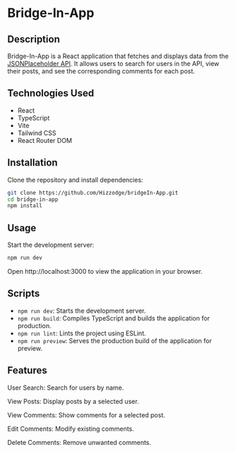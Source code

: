 # Bridge-In-App

## Description

Bridge-In-App is a React application that fetches and displays data from the [JSONPlaceholder API](https://jsonplaceholder.typicode.com/). It allows users to search for users in the API, view their posts, and see the corresponding comments for each post.

## Technologies Used

- React
- TypeScript
- Vite
- Tailwind CSS
- React Router DOM

## Installation

Clone the repository and install dependencies:

```bash
git clone https://github.com/Hizzodge/bridgeIn-App.git
cd bridge-in-app
npm install
```

## Usage

Start the development server:

```bash
npm run dev
```

Open http://localhost:3000 to view the application in your browser.

## Scripts

- `npm run dev`: Starts the development server.
- `npm run build`: Compiles TypeScript and builds the application for production.
- `npm run lint`: Lints the project using ESLint.
- `npm run preview`: Serves the production build of the application for preview.

## Features

User Search: Search for users by name.

View Posts: Display posts by a selected user.

View Comments: Show comments for a selected post.

Edit Comments: Modify existing comments.

Delete Comments: Remove unwanted comments.
